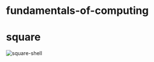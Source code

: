 # fundamentals-of-computing

# square

![square-shell](https://user-images.githubusercontent.com/113330303/214482606-ab44b052-5690-4afa-a8bf-86806f70fa83.png)
